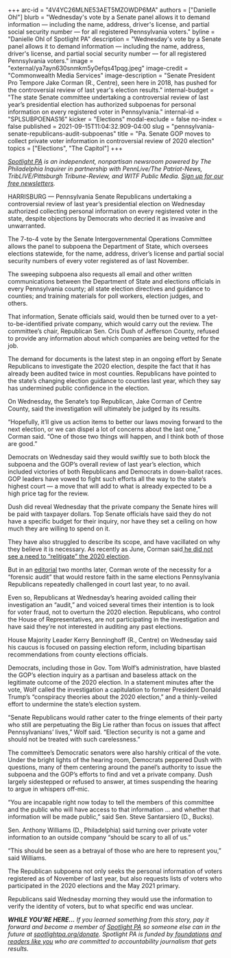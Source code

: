 +++
arc-id = "4V4YC26MLNE53AET5MZOWDP6MA"
authors = ["Danielle Ohl"]
blurb = "Wednesday's vote by a Senate panel allows it to demand information — including the name, address, driver's license, and partial social security number — for all registered Pennsylvania voters."
byline = "Danielle Ohl of Spotlight PA"
description = "Wednesday's vote by a Senate panel allows it to demand information — including the name, address, driver's license, and partial social security number — for all registered Pennsylvania voters."
image = "external/ya7ayn630snmkm5y0efqs41pqg.jpeg"
image-credit = "Commonwealth Media Services"
image-description = "Senate President Pro Tempore Jake Corman (R., Centre), seen here in 2018, has pushed for the controversial review of last year's election results."
internal-budget = "The state Senate committee undertaking a controversial review of last year’s presidential election has authorized subpoenas for personal information on every registered voter in Pennsylvania."
internal-id = "SPLSUBPOENAS16"
kicker = "Elections"
modal-exclude = false
no-index = false
published = 2021-09-15T11:04:32.909-04:00
slug = "pennsylvania-senate-republicans-audit-subpoenas"
title = "Pa. Senate GOP moves to collect private voter information in controversial review of 2020 election"
topics = ["Elections", "The Capitol"]
+++

<a href="https://www.spotlightpa.org/"><i>Spotlight PA</i></a><i> is an independent, nonpartisan newsroom powered by The Philadelphia Inquirer in partnership with PennLive/The Patriot-News, TribLIVE/Pittsburgh Tribune-Review, and WITF Public Media. </i><a href="https://www.spotlightpa.org/newsletters"><i>Sign up for our free newsletters</i></a><i>.</i>

HARRISBURG — Pennsylvania Senate Republicans undertaking a controversial review of last year’s presidential election on Wednesday authorized collecting personal information on every registered voter in the state, despite objections by Democrats who decried it as invasive and unwarranted.

The 7-to-4 vote by the Senate Intergovernmental Operations Committee allows the panel to subpoena the Department of State, which oversees elections statewide, for the name, address, driver’s license and partial social security numbers of every voter registered as of last November.

The sweeping subpoena also requests all email and other written communications between the Department of State and elections officials in every Pennsylvania county; all state election directives and guidance to counties; and training materials for poll workers, election judges, and others.

That information, Senate officials said, would then be turned over to a yet-to-be-identified private company, which would carry out the review. The committee’s chair, Republican Sen. Cris Dush of Jefferson County, refused to provide any information about which companies are being vetted for the job.

<script src="https://www.spotlightpa.org/embed.js" async></script><div data-spl-embed-version="1" data-spl-src="https://www.spotlightpa.org/embeds/newsletter/"></div>

The demand for documents is the latest step in an ongoing effort by Senate Republicans to investigate the 2020 election, despite the fact that it has already been audited twice in most counties. Republicans have pointed to the state’s changing election guidance to counties last year, which they say has undermined public confidence in the election.

On Wednesday, the Senate’s top Republican, Jake Corman of Centre County, said the investigation will ultimately be judged by its results.

“Hopefully, it’ll give us action items to better our laws moving forward to the next election, or we can dispel a lot of concerns about the last one,” Corman said. “One of those two things will happen, and I think both of those are good.”

Democrats on Wednesday said they would swiftly sue to both block the subpoena and the GOP’s overall review of last year’s election, which included victories of both Republicans and Democrats in down-ballot races. GOP leaders have vowed to fight such efforts all the way to the state’s highest court — a move that will add to what is already expected to be a high price tag for the review.

Dush did reveal Wednesday that the private company the Senate hires will be paid with taxpayer dollars. Top Senate officials have said they do not have a specific budget for their inquiry, nor have they set a ceiling on how much they are willing to spend on it.

They have also struggled to describe its scope, and have vacillated on why they believe it is necessary. As recently as June, Corman said<a href="https://www.spotlightpa.org/news/2021/08/jake-corman-pennsylvania-senate-election-audit/"> he did not see a need to “relitigate” the 2020 election</a>.

But in an <a href="https://www.senatorcorman.com/2021/08/23/op-ed-careful-thoughtful-investigation-is-necessary-to-restore-faith-in-our-elections/">editorial</a> two months later, Corman wrote of the necessity for a “forensic audit” that would restore faith in the same elections Pennsylvania Republicans repeatedly challenged in court last year, to no avail.

<script src="https://www.spotlightpa.org/embed.js" async></script><div data-spl-embed-version="1" data-spl-src="https://www.spotlightpa.org/embeds/donate/?teaser_text=If%20you%20learned%20something%20from%20this%20report%2C%20pay%20it%20forward%20and%20become%20a%20member%20of%20Spotlight%20PA%20so%20someone%20else%20can%20in%20the%20future."></div>


Even so, Republicans at Wednesday’s hearing avoided calling their investigation an “audit,” and voiced several times their intention is to look for voter fraud, not to overturn the 2020 election. Republicans, who control the House of Representatives, are not participating in the investigation and have said they’re not interested in auditing any past elections.

House Majority Leader Kerry Benninghoff (R., Centre) on Wednesday said his caucus is focused on passing election reform, including bipartisan recommendations from county elections officials.

Democrats, including those in Gov. Tom Wolf’s administration, have blasted the GOP’s election inquiry as a partisan and baseless attack on the legitimate outcome of the 2020 election. In a statement minutes after the vote, Wolf called the investigation a capitulation to former President Donald Trump’s “conspiracy theories about the 2020 election,” and a thinly-veiled effort to undermine the state’s election system.

“Senate Republicans would rather cater to the fringe elements of their party who still are perpetuating the Big Lie rather than focus on issues that affect Pennsylvanians’ lives,” Wolf said. “Election security is not a game and should not be treated with such carelessness.”

The committee’s Democratic senators were also harshly critical of the vote. Under the bright lights of the hearing room, Democrats peppered Dush with questions, many of them centering around the panel’s authority to issue the subpoena and the GOP’s efforts to find and vet a private company. Dush largely sidestepped or refused to answer, at times suspending the hearing to argue in whispers off-mic.

“You are incapable right now today to tell the members of this committee and the public who will have access to that information … and whether that information will be made public,” said Sen. Steve Santarsiero (D., Bucks).

Sen. Anthony Williams (D., Philadelphia) said turning over private voter information to an outside company “should be scary to all of us.”

“This should be seen as a betrayal of those who are here to represent you,” said Williams.

The Republican subpoena not only seeks the personal information of voters registered as of November of last year, but also requests lists of voters who participated in the 2020 elections and the May 2021 primary.

Republicans said Wednesday morning they would use the information to verify the identity of voters, but to what specific end was unclear.

<i><b>WHILE YOU’RE HERE...</b></i><i> If you learned something from this story, pay it forward and become a member of </i><a href="https://www.spotlightpa.org/"><i>Spotlight PA</i></a><i> so someone else can in the future at </i><a href="http://spotlightpa.org/donate"><i>spotlightpa.org/donate</i></a><i>. Spotlight PA is funded by</i><a href="https://www.spotlightpa.org/support"><i> foundations</i></a><i> </i><a href="https://www.spotlightpa.org/support"><i>and readers like you</i></a><i> who are committed to accountability journalism that gets results.</i>
